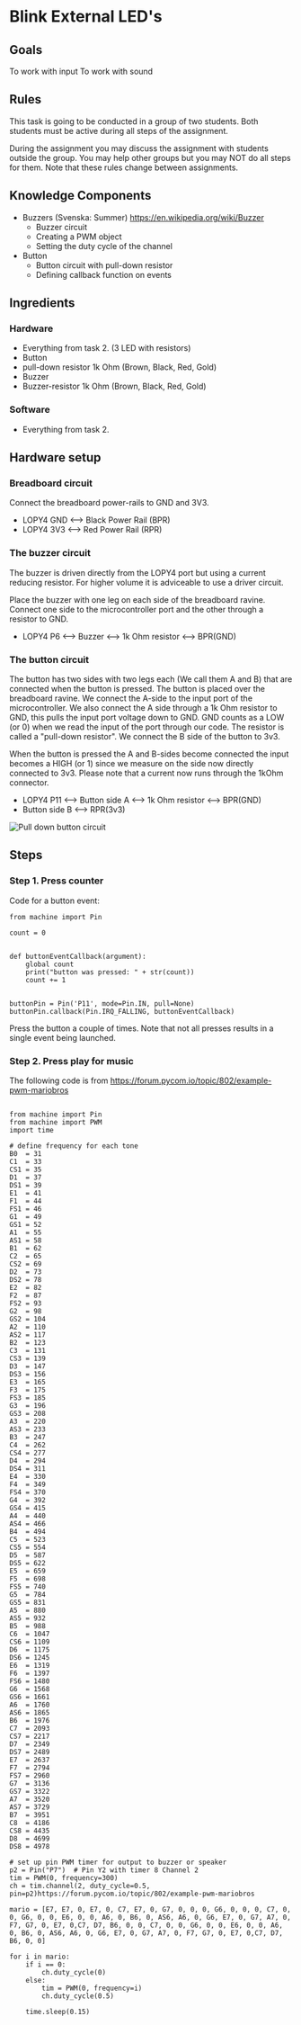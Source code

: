 # Blink External LED's

## Goals
To work with input
To work with sound

## Rules

This task is going to be conducted in a group of two students. Both students must be active during all steps of the assignment.

During the assignment you may discuss the assignment with students outside the group. You may help other groups but you may NOT do all steps for them. Note that these rules change between assignments.

## Knowledge Components
 * Buzzers (Svenska: Summer) https://en.wikipedia.org/wiki/Buzzer
    * Buzzer circuit
    * Creating a PWM object
    * Setting the duty cycle of the channel
 * Button 
    * Button circuit with pull-down resistor
    * Defining callback function on events 

## Ingredients

### Hardware
 * Everything from task 2. (3 LED with resistors)
 * Button 
 * pull-down resistor 1k Ohm (Brown, Black, Red, Gold)
 * Buzzer 
 * Buzzer-resistor 1k Ohm (Brown, Black, Red, Gold) 
 
### Software 
 * Everything from task 2.
 
## Hardware setup

### Breadboard circuit
Connect the breadboard power-rails to GND and 3V3.

 * LOPY4 GND <--> Black Power Rail (BPR)
 * LOPY4 3V3 <--> Red Power Rail (RPR)
 
### The buzzer circuit
The buzzer is driven directly from the LOPY4 port but using a current reducing resistor. For higher volume it is adviceable to use a driver circuit.

Place the buzzer with one leg on each side of the breadboard ravine. Connect one side to the microcontroller port and the other through a resistor to GND. 

 * LOPY4 P6 <--> Buzzer <--> 1k Ohm resistor <--> BPR(GND)
 
### The button circuit
The button has two sides with two legs each (We call them A and B) that are connected when the button is pressed. The button is placed over the breadboard ravine. We connect the A-side to the input port of the microcontroller. We also connect the A side through a 1k Ohm resistor to GND, this pulls the input port voltage down to GND. GND counts as a LOW (or 0) when we read the input of the port through our code. The resistor is called a "pull-down resistor". We connect the B side of the button to 3v3. 

When the button is pressed the A and B-sides become connected the input becomes a HIGH (or 1) since we measure on the side now directly connected to 3v3. Please note that a current now runs through the 1kOhm connector. 

  * LOPY4 P11 <--> Button side A <--> 1k Ohm resistor <--> BPR(GND)
  * Button side B <--> RPR(3v3)
  
![Pull down button circuit](/images/pull-down-button.jpg)

## Steps

### Step 1. Press counter

Code for a button event:
```
from machine import Pin

count = 0


def buttonEventCallback(argument):
    global count
    print("button was pressed: " + str(count))
    count += 1


buttonPin = Pin('P11', mode=Pin.IN, pull=None)
buttonPin.callback(Pin.IRQ_FALLING, buttonEventCallback)
```

Press the button a couple of times. Note that not all presses results in a single event being launched. 

### Step 2. Press play for music

The following code is from https://forum.pycom.io/topic/802/example-pwm-mariobros
```

from machine import Pin
from machine import PWM
import time

# define frequency for each tone
B0  = 31
C1  = 33
CS1 = 35
D1  = 37
DS1 = 39
E1  = 41
F1  = 44
FS1 = 46
G1  = 49
GS1 = 52
A1  = 55
AS1 = 58
B1  = 62
C2  = 65
CS2 = 69
D2  = 73
DS2 = 78
E2  = 82
F2  = 87
FS2 = 93
G2  = 98
GS2 = 104
A2  = 110
AS2 = 117
B2  = 123
C3  = 131
CS3 = 139
D3  = 147
DS3 = 156
E3  = 165
F3  = 175
FS3 = 185
G3  = 196
GS3 = 208
A3  = 220
AS3 = 233
B3  = 247
C4  = 262
CS4 = 277
D4  = 294
DS4 = 311
E4  = 330
F4  = 349
FS4 = 370
G4  = 392
GS4 = 415
A4  = 440
AS4 = 466
B4  = 494
C5  = 523
CS5 = 554
D5  = 587
DS5 = 622
E5  = 659
F5  = 698
FS5 = 740
G5  = 784
GS5 = 831
A5  = 880
AS5 = 932
B5  = 988
C6  = 1047
CS6 = 1109
D6  = 1175
DS6 = 1245
E6  = 1319
F6  = 1397
FS6 = 1480
G6  = 1568
GS6 = 1661
A6  = 1760
AS6 = 1865
B6  = 1976
C7  = 2093
CS7 = 2217
D7  = 2349
DS7 = 2489
E7  = 2637
F7  = 2794
FS7 = 2960
G7  = 3136
GS7 = 3322
A7  = 3520
AS7 = 3729
B7  = 3951
C8  = 4186
CS8 = 4435
D8  = 4699
DS8 = 4978

# set up pin PWM timer for output to buzzer or speaker
p2 = Pin("P7")  # Pin Y2 with timer 8 Channel 2
tim = PWM(0, frequency=300)
ch = tim.channel(2, duty_cycle=0.5, pin=p2)https://forum.pycom.io/topic/802/example-pwm-mariobros

mario = [E7, E7, 0, E7, 0, C7, E7, 0, G7, 0, 0, 0, G6, 0, 0, 0, C7, 0, 0, G6, 0, 0, E6, 0, 0, A6, 0, B6, 0, AS6, A6, 0, G6, E7, 0, G7, A7, 0, F7, G7, 0, E7, 0,C7, D7, B6, 0, 0, C7, 0, 0, G6, 0, 0, E6, 0, 0, A6, 0, B6, 0, AS6, A6, 0, G6, E7, 0, G7, A7, 0, F7, G7, 0, E7, 0,C7, D7, B6, 0, 0]

for i in mario:
    if i == 0:
        ch.duty_cycle(0)
    else:
        tim = PWM(0, frequency=i)
        ch.duty_cycle(0.5)

    time.sleep(0.15)
```



  
  

